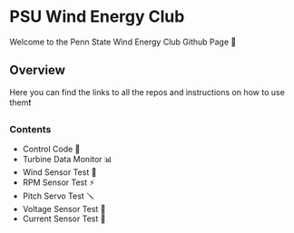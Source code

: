 # PSU Wind Energy Club
Welcome to the Penn State Wind Energy Club Github Page 👋

## Overview
Here you can find the links to all the repos and instructions on how to use them❗️

### Contents
* Control Code 🧠 
* Turbine Data Monitor 📊
* Wind Sensor Test 💨
* RPM Sensor Test ⚡️
* Pitch Servo Test 🪛
* Voltage Sensor Test 🔌
* Current Sensor Test 🔋